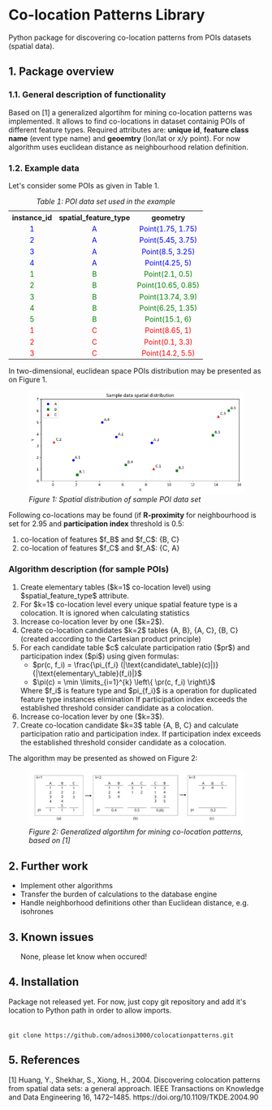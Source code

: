 <h1>Co-location Patterns Library</h1>
Python package for discovering co-location patterns from POIs datasets (spatial data).

<h2>1. Package overview</h2>
<h3>1.1. General description of functionality</h3>
<p>Based on [1] a generalized algortihm for mining co-location patterns was implemented. It allows to find
co-locations in dataset containig POIs of different feature types. Required attributes are: <b>unique id</b>, <b>feature
class name</b> (event type name) and <b>geoemtry</b> (lon/lat or x/y point). For now algorithm uses euclidean distance
as neighbourhood relation definition.</p>
<h3>1.2. Example data</h3>

<p>Let's consider some POIs as given in Table 1.</p>

<table style="text-align:center";>
    <caption><i>Table 1: POI data set used in the example</i></caption>
    <tr>
         <th>instance_id</th><th>spatial_feature_type</th><th>geometry</th>
    </tr>
    <tr style="color:blue;"><td>1</td><td>A</td><td>Point(1.75, 1.75)</td></tr>
    <tr style="color:blue;"><td>2</td><td>A</td><td>Point(5.45, 3.75)</td></tr>
    <tr style="color:blue;"><td>3</td><td>A</td><td>Point(8.5, 3.25)</td></tr>
    <tr style="color:blue;"><td>4</td><td>A</td><td>Point(4.25, 5)</td></tr>
    <tr style="color:green;"><td>1</td><td>B</td><td>Point(2.1, 0.5)</td></tr>
    <tr style="color:green;"><td>2</td><td>B</td><td>Point(10.65, 0.85)</td></tr>
    <tr style="color:green;"><td>3</td><td>B</td><td>Point(13.74, 3.9)</td></tr>
    <tr style="color:green;"><td>4</td><td>B</td><td>Point(6.25, 1.35)</td></tr>
    <tr style="color:green;"><td>5</td><td>B</td><td>Point(15.1, 6)</td></tr>
    <tr style="color:red;"><td>1</td><td>C</td><td>Point(8.65, 1)</td></tr>
    <tr style="color:red;"><td>2</td><td>C</td><td>Point(0.1, 3.3)</td></tr>
    <tr style="color:red;"><td>3</td><td>C</td><td>Point(14.2, 5.5)</td></tr>
</table>

<p>In two-dimensional, euclidean space POIs distribution may be presented as on Figure 1.

<figure>
    <img src="img/sample_dataset.png">
    <figcaption><i>Figure 1: Spatial distribution of sample POI data set</i></figcaption>
</figure>

</p>

<p>Following co-locations may be found (if <b>R-proximity</b> for neighbourhood
is set for 2.95 and <b>participation index</b> threshold is 0.5:
<ol>
    <li>co-location of features $f_B$ and $f_C$: {B, C}</li>
    <li>co-location of features $f_C$ and $f_A$: {C, A}</li>
</ol>
</p>

<h3>Algorithm description (for sample POIs)</h3>
<p><ol>
    <li>Create elementary tables ($k=1$ co-location level) using $spatial_feature_type$ attribute.</li>
    <li>For $k=1$ co-location level every unique spatial feature type is a colocation. 
It is ignored when calculating statistics</li>
    <li>Increase co-location lever by one ($k=2$).</li>
    <li>Create co-location candidates $k=2$ tables {A, B}, {A, C}, {B, C} (created according to the Cartesian product principle)</li>
    <li>For each candidate table $c$ calculate participation ratio ($pr$) and participation index ($pi$)
using given formulas:
        <ul>
            <li>$pr(c, f_i) = \frac{\pi_{f_i} (|\text{candidate\_table}(c)|)}{|\text{elementary\_table}(f_i)|}$</li>
            <li>$\pi(c) = \min \limits_{i=1}^{k} \left\{ \pr(c, f_i) \right\}$</li>
        </ul>
    Where $f_i$ is feature type and $pi_{f_i}$ is a operation for duplicated feature type instances elimination
    If participation index exceeds the established threshold consider candidate as a colocation.
    </li>
    <li>Increase co-location lever by one ($k=3$).</li>
    <li>Create co-location candidate $k=3$ table {A, B, C} and calculate participation ratio and participation index.
If participation index exceeds the established threshold consider candidate as a colocation.</li>
</ol>
The algorithm may be presented as showed on Figure 2:
<figure>
    <img src="img/colocation tables example.jpg">
    <figcaption><i>Figure 2: Generalized algortihm for mining co-location patterns, based on [1]</i></figcaption>
</figure>
</p>


<h2>2. Further work</h2>
<p><ul>
    <li>Implement other algorithms</li>
    <li>Transfer the burden of calculations to the database engine</li>
    <li>Handle neighborhood definitions other than Euclidean distance, e.g. isohrones</li>
</ul></p>
<h2>3. Known issues</h2>
<p></p><ul>
    None, please let know when occured!
</ul></p>
<h2>4. Installation</h2>
<p>Package not released yet. For now, just copy git repository and add it's location to Python path in order
to allow imports.</p>
<p><code>
git clone https://github.com/adnosi3000/colocationpatterns.git
</code></p>
<h2>5. References</h2>
<p>
[1] Huang, Y., Shekhar, S., Xiong, H., 2004. Discovering colocation patterns from spatial data sets: a general approach. IEEE Transactions on Knowledge and Data Engineering 16, 1472–1485. https://doi.org/10.1109/TKDE.2004.90
</p>
